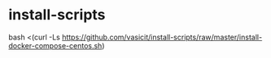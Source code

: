 # install-scripts

bash <(curl -Ls https://github.com/vasicit/install-scripts/raw/master/install-docker-compose-centos.sh)
